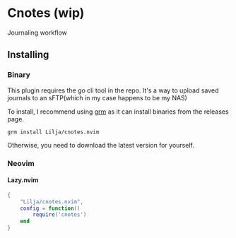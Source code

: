 # Cnotes (wip)

Journaling workflow


## Installing
### Binary
This plugin requires the go cli tool in the repo. It's a way to upload saved journals to an sFTP(which in my case happens to be my NAS)

To install, I recommend using [grm](https://github.com/jsnjack/grm) as it can install binaries from the releases page.

`grm install Lilja/cnotes.nvim`

Otherwise, you need to download the latest version for yourself.


### Neovim
#### Lazy.nvim
```lua
{
    "Lilja/cnotes.nvim",
    config = function()
        require('cnotes')
    end
}
```

